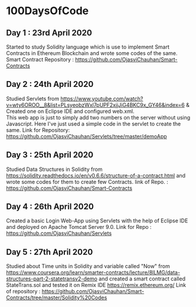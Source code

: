 # 100DaysOfCode
## Day 1 : 23rd April 2020
Started to study Solidity language which is use to implement Smart Contracts in Ethereum Blockchain and wrote some codes of the same.
Smart Contract Repository : https://github.com/OjasviChauhan/Smart-Contracts
## Day 2 : 24th April 2020
Studied Servlets from https://www.youtube.com/watch?v=wty6OROO__8&list=PLsyeobzWxl7pUPF2xjjJiG4BKC9x_GY46&index=6 & Created one on Eclipse IDE and configured web.xml.   
This web app is just to simply add two numbers on the server without using Javascript. Here I've just used a simple code in the servlet to create the same.
Link for Repository: https://github.com/OjasviChauhan/Servlets/tree/master/demoApp
## Day 3 : 25th April 2020
Studied Data Structures in Solidity from https://solidity.readthedocs.io/en/v0.6.6/structure-of-a-contract.html and wrote some codes for them to create few Contracts.
link of Repo. : https://github.com/OjasviChauhan/Smart-Contracts
## Day 4 : 26th April 2020
Created a basic Login Web-App using Servlets with the help of Eclipse IDE and deployed on Apache Tomcat Server 9.0.
Link for Repo : https://github.com/OjasviChauhan/Servlets
## Day 5 : 27th April 2020
Studied about Time units in Solidity and variable called "Now" from https://www.coursera.org/learn/smarter-contracts/lecture/8lLMG/data-structures-part-2-statetransv2-demo and created a smart contract called StateTrans.sol and tested it on Remix IDE https://remix.ethereum.org/
Link of repository : https://github.com/OjasviChauhan/Smart-Contracts/tree/master/Solidity%20Codes
